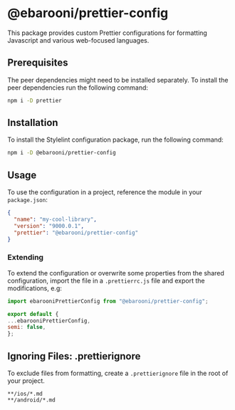 # @ebarooni/prettier-config

This package provides custom Prettier configurations for formatting Javascript and various web-focused languages.

## Prerequisites

The peer dependencies might need to be installed separately. To install the peer dependencies run the following command:

```bash
npm i -D prettier
```

## Installation

To install the Stylelint configuration package, run the following command:

```bash
npm i -D @ebarooni/prettier-config
```

## Usage

To use the configuration in a project, reference the module in your `package.json`:

```json
{
  "name": "my-cool-library",
  "version": "9000.0.1",
  "prettier": "@ebarooni/prettier-config"
}
```

### Extending

To extend the configuration or overwrite some properties from the shared configuration, import the file in a `.prettierrc.js` 
file and export the modifications, e.g:

```js
import ebarooniPrettierConfig from "@ebarooni/prettier-config";

export default {
...ebarooniPrettierConfig,
semi: false,
};
```

## Ignoring Files: .prettierignore

To exclude files from formatting, create a `.prettierignore` file in the root of your project.

```gitignore
**/ios/*.md
**/android/*.md
```
